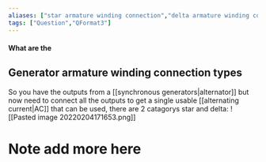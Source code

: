 ```yaml
---
aliases: ["star armature winding connection","delta armature winding connection"]
tags: ["Question","QFormat3"]
---
```


#### What are the
## Generator armature winding connection types
So you have the outputs from a [[synchronous generators|alternator]] but now need to connect all the outputs to get a single usable [[alternating current|AC]] that can be used, there are 2 catagorys star and delta:
![[Pasted image 20220204171653.png]]

# Note add more here